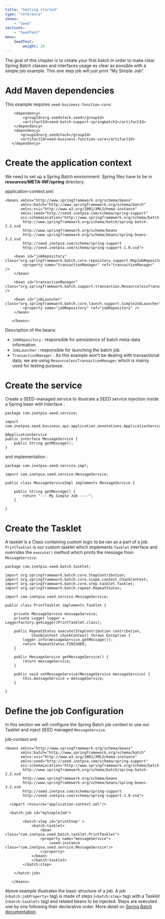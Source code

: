 ```yaml
---
title: "Getting started"
type: "reference"
zones:
    - "Seed"
sections:
    - "SeedTest"
menu:
    SeedTest:
        weight: 20
---
```


The goal of this chapter is to create your first batch in order to make clear Spring Batch classes and
interfaces usage as clear as possible with a simple job example. This one step job will just print “My Simple Job”.

# Add Maven dependencies

This example requires `seed-business-function-core`:

 		<dependency>
            <groupId>org.seedstack.seed</groupId>
            <artifactId>seed-batch-support-springbatch2</artifactId>
        </dependency>
        <dependency>
           <groupId>org.seedstack</groupId>
           <artifactId>seed-business-function-core</artifactId>
       </dependency>


# Create the application context

We need to set up a Spring Batch environment. Spring files have to be in **resources/META-INF/spring** directory.

application-context.xml:

```
<beans xmlns="http://www.springframework.org/schema/beans"
	   xmlns:batch="http://www.springframework.org/schema/batch"
	   xmlns:xsi="http://www.w3.org/2001/XMLSchema-instance"
	   xmlns:seed="http://seed.inetpsa.com/schema/spring-support"
	   xsi:schemaLocation="http://www.springframework.org/schema/batch
		http://www.springframework.org/schema/batch/spring-batch-2.2.xsd
		http://www.springframework.org/schema/beans
		http://www.springframework.org/schema/beans/spring-beans-3.2.xsd
		http://seed.inetpsa.com/schema/spring-support
	    http://seed.inetpsa.com/schema/spring-support-1.0.xsd">
 
	<bean id="jobRepository" class="org.springframework.batch.core.repository.support.MapJobRepositoryFactoryBean">
		<property name="transactionManager" ref="transactionManager" />
	</bean>

	<bean id="transactionManager" class="org.springframework.batch.support.transaction.ResourcelessTransactionManager" />

	<bean id="jobLauncher" class="org.springframework.batch.core.launch.support.SimpleJobLauncher">
		<property name="jobRepository" ref="jobRepository" />
	</bean>
	
   </beans>
```

Description of the beans:

- `JobRepository` : responsible for persistence of batch meta-data information.
- `JobLauncher` : responsible for launching the batch job.
- `TransactionManager` : As this example won’t be dealing with transactional data, we are using `ResourcelessTransactionManager` which is mainly used for testing purpose.

# Create the service

Create a SEED-managed service to illustrate a SEED service injection inside a Spring bean with Interface :

    package com.inetpsa.seed.service;

    import com.inetpsa.seed.business.api.application.annotations.ApplicationService;

    @ApplicationService
    public interface MessageService {
        public String getMessage();
    }

and implementation :

    package com.inetpsa.seed.service.impl;

    import com.inetpsa.seed.service.MessageService;

    public class MessageServiceImpl implements MessageService {

        public String getMessage() {
            return "--- My Simple Job ----";
        }

    }

# Create the Tasklet

A tasklet is a Class containing custom logic to be ran as a part of a job. `PrintTasklet` is our custom tasklet which
implements `Tasklet` interface and overrides the `execute()` method which prints the message from `MessageService`.

```
package com.inetpsa.seed.batch.tasklet;

import org.springframework.batch.core.StepContribution;
import org.springframework.batch.core.scope.context.ChunkContext;
import org.springframework.batch.core.step.tasklet.Tasklet;
import org.springframework.batch.repeat.RepeatStatus;

import com.inetpsa.seed.service.MessageService;

public class PrintTasklet implements Tasklet {

    private MessageService messageService;
	private Logger logger = LoggerFactory.getLogger(PrintTasklet.class);

	public RepeatStatus execute(StepContribution contribution,
			ChunkContext chunkContext) throws Exception {
		logger.info(messageService.getMessage());
		return RepeatStatus.FINISHED;
	}

	public MessageService getMessageService() {
		return messageService;
	}

	public void setMessageService(MessageService messageService) {
		this.messageService = messageService;
	}
	
}
```

# Define the job Configuration

In this section we will configure the Spring Batch job context to use our Tasklet and inject SEED managed `MessageService`.

job-context.xml
```
<beans xmlns="http://www.springframework.org/schema/beans"
	   xmlns:batch="http://www.springframework.org/schema/batch"
	   xmlns:xsi="http://www.w3.org/2001/XMLSchema-instance"
	   xmlns:seed="http://seed.inetpsa.com/schema/spring-support"
	   xsi:schemaLocation="http://www.springframework.org/schema/batch
		http://www.springframework.org/schema/batch/spring-batch-2.2.xsd
		http://www.springframework.org/schema/beans
		http://www.springframework.org/schema/beans/spring-beans-3.2.xsd
		http://seed.inetpsa.com/schema/spring-support
	    http://seed.inetpsa.com/schema/spring-support-1.0.xsd">
 
  <import resource="application-context.xml"/>
 
  <batch:job id="mySimpleJob">

        <batch:step id="printStep" >
			<batch:tasklet>
				<bean class="com.inetpsa.seed.batch.tasklet.PrintTasklet">
				<property name="messageService">
					<seed:instance class="com.inetpsa.seed.service.MessageService"/>
				</property>
			</bean>
			</batch:tasklet>
		</batch:step>

	</batch:job>

   </beans>
```

Above example illustrates the basic structure of a job. A job (`<batch:jobProperty>` tag) is made of steps (`<batch:step>` tag) 
with a Tasklet (`<batch:tasklet>` tag) and related beans to be injected. Steps are executed one by one following their declarative order. 
More detail on [Spring Batch documentation](http://docs.spring.io/spring-batch/reference/html/index.html).